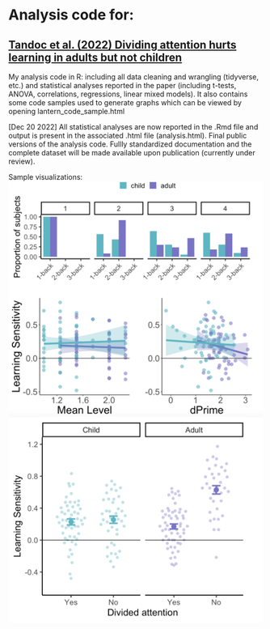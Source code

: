 # Analysis code for:
## [Tandoc et al. (2022) Dividing attention hurts learning in adults but not children](10.31234/osf.io/aqw28)


My analysis code in R: including all data cleaning and wrangling (tidyverse, etc.) and statistical analyses reported in the paper (including t-tests, ANOVA, correlations, regressions, linear mixed models). It also contains some code samples used to generate graphs which can be viewed by opening lantern_code_sample.html
 
[Dec 20 2022] All statistical analyses are now reported in the .Rmd file and output is present in the associated .html file (analysis.html). Final public versions of the analysis code. Fullly standardized documentation and the complete dataset will be made available upon publication (currently under review).


Sample visualizations:
![sample visualization](images/nback_correlation.png)
![sample visualization](images/maingraph.png)


